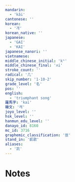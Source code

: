 ```yaml
---
mandarin:
  - 'kǎi'
cantonese: ''
korean:
  - '개'
korean_native: ''
japanese:
  - 'GAI'
  - 'KAI'
japanese_nanori: ''
vietnamese:
middle_chinese_initial: 'kʰ'
middle_chinese_final: 'ʌi'
stroke_count: ''
radical: '几'
skip_number: '1-10-2'
grade_level: '名'
pos: ''
english:
  - 'triumphant song'
羅馬字: 'kai'
韓文: '캐'
joyo_level: ''
hsk_level: ''
hanmun_edu_level: ''
danayo_id: 8160
mc_id: 3716
graphemic_classification: '豈'
stand_in: '凱歌'
aliases:
  - '凯'
---
```


# Notes

